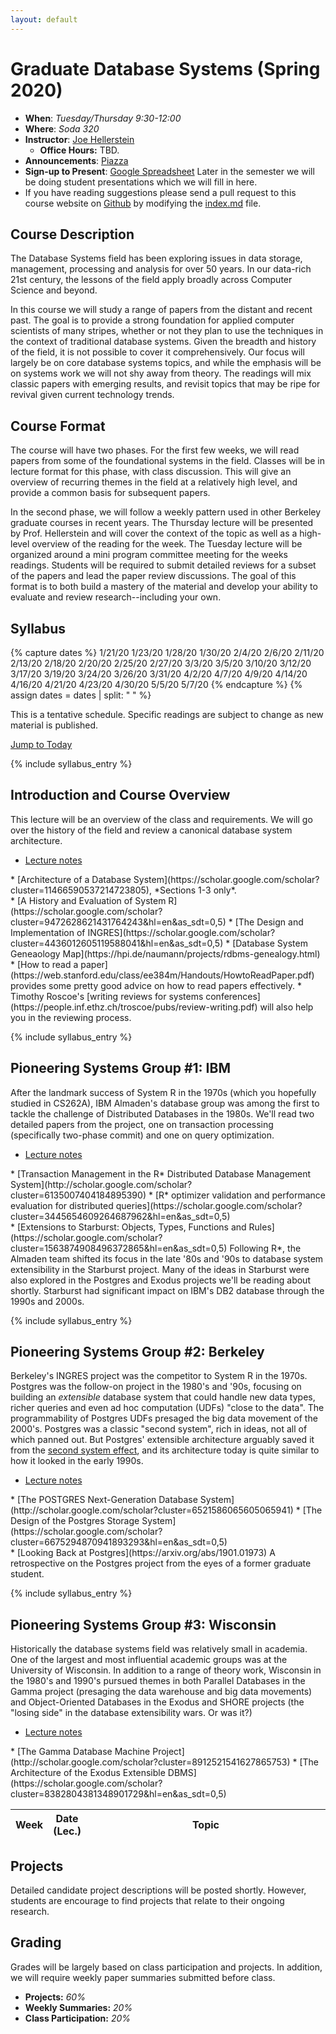 ```yaml
---
layout: default
---
```



# Graduate Database Systems (Spring 2020)

* **When**: *Tuesday/Thursday 9:30-12:00*
* **Where**: *Soda 320*
* **Instructor**: [Joe Hellerstein](https://dsf.berkeley.edu/jmh)
   * **Office Hours:** TBD.
* **Announcements**: [Piazza](https://piazza.com/class/k5mxqow7ugc42v)
* **Sign-up to Present**: [Google Spreadsheet](https://docs.google.com/spreadsheets/d/1p8q7vnds821-_w43H-IppjMKPV5KpOl3fVPZCY27RpM/edit#gid=0) Later in the semester we will be doing student presentations which we will fill in here.
* If you have reading suggestions please send a pull request to this course website on [Github](https://github.com/jhellerstein/CS286-Sp20) by modifying the [index.md](https://github.com/jhellerstein/CS286-Sp20/blob/master/index.md) file.



## Course Description
The Database Systems field has been exploring issues in data 
storage, management, processing and analysis for over 50 years. In our data-rich 21st century, the lessons of the field apply broadly across Computer Science and beyond.

In this course we will study a range of papers from the distant and recent
past. The goal is to provide a strong foundation for applied computer 
scientists of many stripes, whether or not they plan to use the techniques
in the context of traditional database systems. Given the breadth and history 
of the field, it is not possible to cover it comprehensively. Our focus
will largely be on core database systems topics, and while the emphasis will
be on systems work we will not shy away from theory. The readings will mix
classic papers with emerging results, and revisit topics that may be ripe for revival given current technology trends.



## Course Format
The course will have two phases. For the first few weeks, we will read papers
from some of the foundational systems in the field. Classes will be in lecture
format for this phase, with class discussion. This will give an overview of 
recurring themes in the field at a relatively high level, and provide a common
basis for subsequent papers.

In the second phase, we will follow a weekly pattern used in other
Berkeley graduate courses in recent years. The Thursday lecture will be presented by Prof. Hellerstein and will cover the context of the topic as well as a high-level overview of the reading for the week.  The Tuesday lecture will be organized around a mini program committee meeting for the weeks readings.  Students will be required to submit detailed reviews for a subset of the papers and lead the paper review discussions.  The goal of this format is to both build a mastery of the material and develop your ability to evaluate and review research--including your own.


## Syllabus



<!-- This is the dates for all the lectures -->
{% capture dates %}
1/21/20
1/23/20
1/28/20
1/30/20
2/4/20
2/6/20
2/11/20
2/13/20
2/18/20
2/20/20
2/25/20
2/27/20
3/3/20
3/5/20
3/10/20
3/12/20
3/17/20
3/19/20
3/24/20
3/26/20
3/31/20
4/2/20
4/7/20
4/9/20
4/14/20
4/16/20
4/21/20
4/23/20
4/30/20
5/5/20
5/7/20
{% endcapture %}
{% assign dates = dates | split: " " %}

This is a tentative schedule.  Specific readings are subject to change as new material is published.

<a href="#today"> Jump to Today </a>

<table class="table table-striped syllabus">
<thead>
   <tr>
      <th style="width: 5%"> Week </th>
      <th style="width: 10%"> Date (Lec.) </th>
      <th style="width: 85%"> Topic </th>
   </tr>
</thead>
<tbody>


{% include syllabus_entry %}
## Introduction and Course Overview

This lecture will be an overview of the class and requirements. We will go over the history of the field and review a canonical database system architecture.

* [Lecture notes]()

<div class="reading">
<div class="required_reading" markdown="1">
* [Architecture of a Database System](https://scholar.google.com/scholar?cluster=11466590537214723805), *Sections 1-3 only*.

<div class="optional_reading" markdown="1">
* [A History and Evaluation of System R](https://scholar.google.com/scholar?cluster=9472628621431764243&hl=en&as_sdt=0,5)
* [The Design and Implementation of INGRES](https://scholar.google.com/scholar?cluster=4436012605119588041&hl=en&as_sdt=0,5)
* [Database System Geneaology Map](https://hpi.de/naumann/projects/rdbms-genealogy.html)
* [How to read a paper](https://web.stanford.edu/class/ee384m/Handouts/HowtoReadPaper.pdf) provides some pretty good advice on how to read papers effectively.
* Timothy Roscoe's [writing reviews for systems conferences](https://people.inf.ethz.ch/troscoe/pubs/review-writing.pdf) will also help you in the reviewing process.

</div>
</div>
</div>


{% include syllabus_entry %}
## Pioneering Systems Group #1: IBM
After the landmark success of System R in the 1970s (which you hopefully 
studied in CS262A), IBM Almaden's database group
was among the first to tackle the challenge of Distributed Databases in the 1980s. We'll read two detailed papers from the project, one on transaction processing (specifically two-phase commit) and one on query optimization.

* [Lecture notes]()

<div class="reading">
<div class="required_reading" markdown="1">
* [Transaction Management in the R* Distributed Database Management System](http://scholar.google.com/scholar?cluster=6135007404184895390)
* [R* optimizer validation and performance evaluation for distributed queries](https://scholar.google.com/scholar?cluster=3445654609264687962&hl=en&as_sdt=0,5)

<div class="optional_reading" markdown="1">
* [Extensions to Starburst: Objects, Types, Functions and Rules](https://scholar.google.com/scholar?cluster=1563874908496372865&hl=en&as_sdt=0,5) Following R*, the Almaden team shifted its focus in the late '80s and '90s to database system extensibility in the Starburst project. Many of the ideas in Starburst were also explored in the Postgres and Exodus projects we'll be reading about shortly. Starburst had significant impact on IBM's DB2 database through the 1990s and 2000s.   
</div>
</div>
</div>

{% include syllabus_entry %}
## Pioneering Systems Group #2: Berkeley
Berkeley's INGRES project was the competitor to System R in the 1970s.
Postgres was the follow-on project in the 1980's and '90s, focusing on
building an *extensible* database system that could handle new data types, richer queries and even ad hoc computation (UDFs) "close to the data". The programmability of Postgres UDFs presaged the big data movement of the 2000's. Postgres was a classic "second system", rich in ideas, not all of which panned out. But Postgres' extensible architecture arguably saved it from the [second system effect](https://en.wikipedia.org/wiki/Second-system_effect), and its architecture today is quite similar to how it looked in the early 1990s.

* [Lecture notes]()

<div class="reading">
<div class="required_reading" markdown="1">
* [The POSTGRES Next-Generation Database System](http://scholar.google.com/scholar?cluster=6521586065605065941)
* [The Design of the Postgres Storage System](https://scholar.google.com/scholar?cluster=6675294870941893293&hl=en&as_sdt=0,5)

<div class="optional_reading" markdown="1">
* [Looking Back at Postgres](https://arxiv.org/abs/1901.01973) A retrospective on the Postgres project from the eyes of a former graduate student.   
</div>
</div>
</div>

{% include syllabus_entry %}
## Pioneering Systems Group #3: Wisconsin
Historically the database systems field was relatively small in academia. 
One of the largest and most influential academic groups was at the University of Wisconsin. In addition to a range of theory work, Wisconsin in the 1980's and 1990's pursued themes in both Parallel Databases in the Gamma project (presaging the data warehouse and big data movements) and Object-Oriented Databases in the Exodus and SHORE projects (the "losing side" in the database extensibility wars. Or was it?)

* [Lecture notes]()

<div class="reading">
<div class="required_reading" markdown="1">
* [The Gamma Database Machine Project](http://scholar.google.com/scholar?cluster=8912521541627865753)
* [The Architecture of the Exodus Extensible DBMS](https://scholar.google.com/scholar?cluster=8382804381348901729&hl=en&as_sdt=0,5)

<!-- <div class="optional_reading" markdown="1"> -->
<!-- </div> -->
</div>
</div>


</td>
</tr>
</tbody>
</table>



## Projects

Detailed candidate project descriptions will be posted shortly.  However, students are encourage to find projects that relate to their ongoing research.


## Grading

Grades will be largely based on class participation and projects.  In addition, we will require weekly paper summaries submitted before class.
* **Projects:** _60%_
* **Weekly Summaries:** _20%_
* **Class Participation:** _20%_









<script type="text/javascript">


var current_date = new Date();
var rows = document.getElementsByTagName("th");
var finished =  false;
for (var i = 1; i < rows.length && !finished; i++) {
   var r = rows[i];
   if (r.id.startsWith("counter_")) {
      var fields = r.id.split("_")
      var week_div_id = "week_" + fields[2]
      var lecture_date = new Date(fields[1] + " 23:59:00")
      if (current_date <= lecture_date) {
         finished = true;
         r.style.background = "orange"
         r.style.color = "black"
         var week_td = document.getElementById(week_div_id)
         week_td.style.background = "#043361"
         week_td.style.color = "white"
         var anchor = document.createElement("div")
         anchor.setAttribute("id", "today")
         week_td.prepend(anchor)
      }
   }
}

$(".reading").each(function(ind, elem) {
   var optional_reading = $(elem).find(".optional_reading");
   if(optional_reading.length == 1) {
      optional_reading = optional_reading[0];
      optional_reading.setAttribute("id", "optional_reading_" + ind);
      var button = document.createElement("button");
      button.setAttribute("class", "btn btn-primary btn-sm");
      button.setAttribute("type", "button");
      button.setAttribute("data-toggle", "collapse");
      button.setAttribute("data-target", "#optional_reading_" + ind);
      button.setAttribute("aria-expanded", "false");
      button.setAttribute("aria-controls", "#optional_reading_" + ind);
      optional_reading.setAttribute("class", "optional_reading_no_heading collapse")
      button.innerHTML = "Additional Optional Reading";
      optional_reading.before(button)
   }
   
})


$(".details").each(function(ind, elem) {
      elem.setAttribute("id", "details_" + ind);
      var button = document.createElement("button");
      button.setAttribute("class", "btn btn-primary btn-sm");
      button.setAttribute("type", "button");
      button.setAttribute("data-toggle", "collapse");
      button.setAttribute("data-target", "#details_" + ind);
      button.setAttribute("aria-expanded", "false");
      button.setAttribute("aria-controls", "#details_" + ind);
      elem.setAttribute("class", "details_no_heading collapse")
      button.innerHTML = "Detailed Description";
      elem.before(button)
   })

</script>


